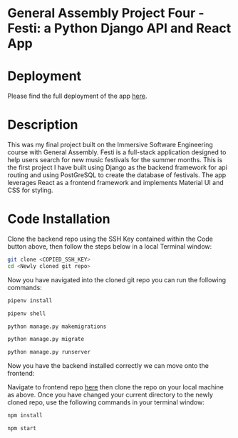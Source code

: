 # General Assembly Project Four - Festi: a Python Django API and React App

# Deployment
Please find the full deployment of the app [here](https://festi-front-end.netlify.app/).

# Description
This was my final project built on the Immersive Software Engineering course with General Assembly. Festi is a full-stack application designed to help users search for new music festivals for the summer months. This is the first project I have built using Django as the backend framework for api routing and using PostGreSQL to create the database of festivals. The app leverages React as a frontend framework and implements Material UI and CSS for styling. 

# Code Installation

Clone the backend repo using the SSH Key contained within the Code button above, then follow the steps below in a local Terminal window:

```sh
git clone <COPIED_SSH_KEY>
cd <Newly cloned git repo>
```
Now you have navigated into the cloned git repo you can run the following commands:

```sh
pipenv install
```
```sh
pipenv shell
```
```sh
python manage.py makemigrations
```
```sh
python manage.py migrate
```
```sh
python manage.py runserver
```

Now you have the backend installed correctly we can move onto the frontend:

Navigate to frontend repo [here](https://github.com/wyndhams/ga-project-4-frontend) then clone the repo on your local machine as above. Once you have changed your current directory to the newly cloned repo, use the following commands in your terminal window:

```sh
npm install
```
```sh
npm start
```
